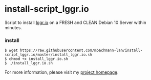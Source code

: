 # install-script_lggr.io
Script to install [lggr.io](https://lggr.io/) on a FRESH and CLEAN Debian 10 Server within minutes.

### install
```
$ wget https://raw.githubusercontent.com/mbachmann-lan/install-script_lggr.io/master/install_lggr.io.sh
$ chmod +x install_lggr.io.sh
$ ./install_lggr.io.sh
```

For more information, please visit my [project homepage](https://www.bachmann-lan.de/zentraler-logserver-mit-syslog-ng-mariadb-und-lggr-io-webinterface/).
